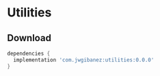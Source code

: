 Utilities
=========

Download
--------

```groovy
dependencies {
  implementation 'com.jwgibanez:utilities:0.0.0'
}
```